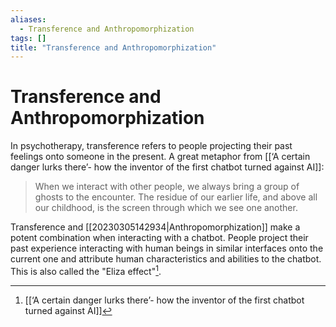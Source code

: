 ```yaml
---
aliases:
  - Transference and Anthropomorphization
tags: []
title: "Transference and Anthropomorphization"
---
```


# Transference and Anthropomorphization

In psychotherapy, transference refers to people projecting their past feelings onto someone in the present. A great metaphor from [[‘A certain danger lurks there’- how the inventor of the first chatbot turned against AI]]:

>When we interact with other people, we always bring a group of ghosts to the encounter. The residue of our earlier life, and above all our childhood, is the screen through which we see one another.

Transference and [[20230305142934|Anthropomorphization]] make a potent combination when interacting with a chatbot. People project their past experience interacting with human beings in similar interfaces onto the current one and attribute human characteristics and abilities to the chatbot. This is also called the "Eliza effect"[^1].

[^1]:[[‘A certain danger lurks there’- how the inventor of the first chatbot turned against AI]]